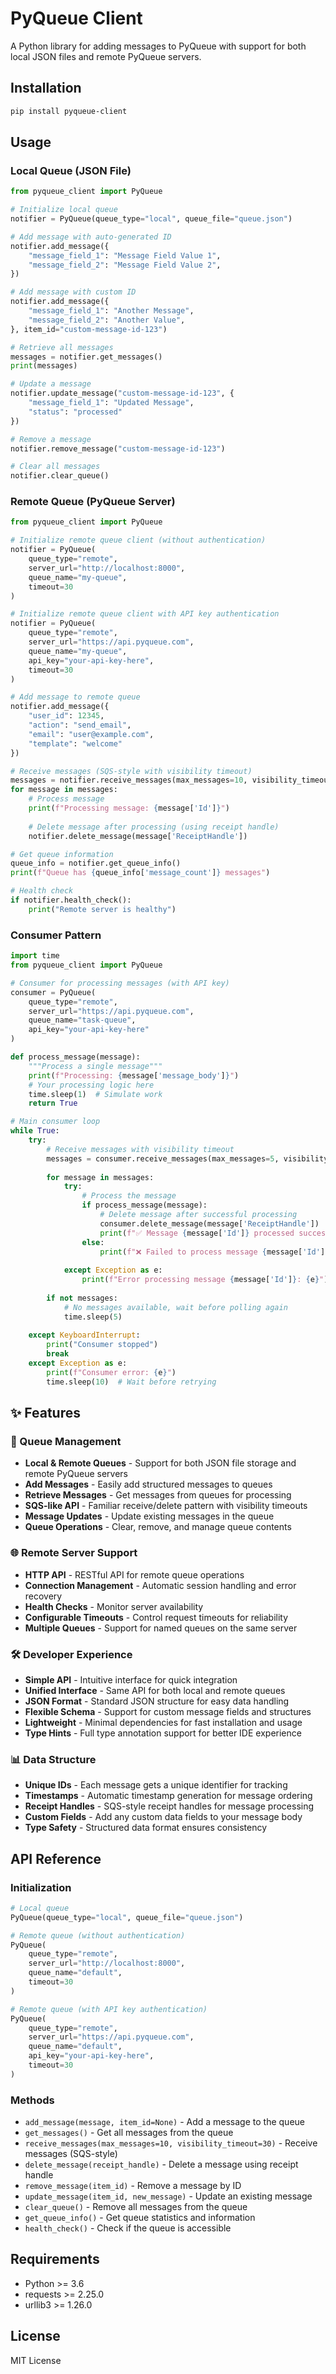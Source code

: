 # PyQueue Client

A Python library for adding messages to PyQueue with support for both local JSON files and remote PyQueue servers.

## Installation

```sh
pip install pyqueue-client
```

## Usage

### Local Queue (JSON File)

```python
from pyqueue_client import PyQueue

# Initialize local queue
notifier = PyQueue(queue_type="local", queue_file="queue.json")

# Add message with auto-generated ID
notifier.add_message({
    "message_field_1": "Message Field Value 1",
    "message_field_2": "Message Field Value 2",
})

# Add message with custom ID
notifier.add_message({
    "message_field_1": "Another Message",
    "message_field_2": "Another Value",
}, item_id="custom-message-id-123")

# Retrieve all messages
messages = notifier.get_messages()
print(messages)

# Update a message
notifier.update_message("custom-message-id-123", {
    "message_field_1": "Updated Message",
    "status": "processed"
})

# Remove a message
notifier.remove_message("custom-message-id-123")

# Clear all messages
notifier.clear_queue()
```

### Remote Queue (PyQueue Server)

```python
from pyqueue_client import PyQueue

# Initialize remote queue client (without authentication)
notifier = PyQueue(
    queue_type="remote",
    server_url="http://localhost:8000",
    queue_name="my-queue",
    timeout=30
)

# Initialize remote queue client with API key authentication
notifier = PyQueue(
    queue_type="remote",
    server_url="https://api.pyqueue.com",
    queue_name="my-queue",
    api_key="your-api-key-here",
    timeout=30
)

# Add message to remote queue
notifier.add_message({
    "user_id": 12345,
    "action": "send_email",
    "email": "user@example.com",
    "template": "welcome"
})

# Receive messages (SQS-style with visibility timeout)
messages = notifier.receive_messages(max_messages=10, visibility_timeout=30)
for message in messages:
    # Process message
    print(f"Processing message: {message['Id']}")
    
    # Delete message after processing (using receipt handle)
    notifier.delete_message(message['ReceiptHandle'])

# Get queue information
queue_info = notifier.get_queue_info()
print(f"Queue has {queue_info['message_count']} messages")

# Health check
if notifier.health_check():
    print("Remote server is healthy")
```

### Consumer Pattern

```python
import time
from pyqueue_client import PyQueue

# Consumer for processing messages (with API key)
consumer = PyQueue(
    queue_type="remote",
    server_url="https://api.pyqueue.com",
    queue_name="task-queue",
    api_key="your-api-key-here"
)

def process_message(message):
    """Process a single message"""
    print(f"Processing: {message['message_body']}")
    # Your processing logic here
    time.sleep(1)  # Simulate work
    return True

# Main consumer loop
while True:
    try:
        # Receive messages with visibility timeout
        messages = consumer.receive_messages(max_messages=5, visibility_timeout=60)
        
        for message in messages:
            try:
                # Process the message
                if process_message(message):
                    # Delete message after successful processing
                    consumer.delete_message(message['ReceiptHandle'])
                    print(f"✅ Message {message['Id']} processed successfully")
                else:
                    print(f"❌ Failed to process message {message['Id']}")
                    
            except Exception as e:
                print(f"Error processing message {message['Id']}: {e}")
        
        if not messages:
            # No messages available, wait before polling again
            time.sleep(5)
            
    except KeyboardInterrupt:
        print("Consumer stopped")
        break
    except Exception as e:
        print(f"Consumer error: {e}")
        time.sleep(10)  # Wait before retrying
```

## ✨ Features

### 🔄 Queue Management
- **Local & Remote Queues** - Support for both JSON file storage and remote PyQueue servers
- **Add Messages** - Easily add structured messages to queues
- **Retrieve Messages** - Get messages from queues for processing
- **SQS-like API** - Familiar receive/delete pattern with visibility timeouts
- **Message Updates** - Update existing messages in the queue
- **Queue Operations** - Clear, remove, and manage queue contents

### 🌐 Remote Server Support
- **HTTP API** - RESTful API for remote queue operations
- **Connection Management** - Automatic session handling and error recovery
- **Health Checks** - Monitor server availability
- **Configurable Timeouts** - Control request timeouts for reliability
- **Multiple Queues** - Support for named queues on the same server

### 🛠️ Developer Experience
- **Simple API** - Intuitive interface for quick integration
- **Unified Interface** - Same API for both local and remote queues
- **JSON Format** - Standard JSON structure for easy data handling
- **Flexible Schema** - Support for custom message fields and structures
- **Lightweight** - Minimal dependencies for fast installation and usage
- **Type Hints** - Full type annotation support for better IDE experience

### 📊 Data Structure
- **Unique IDs** - Each message gets a unique identifier for tracking
- **Timestamps** - Automatic timestamp generation for message ordering
- **Receipt Handles** - SQS-style receipt handles for message processing
- **Custom Fields** - Add any custom data fields to your message body
- **Type Safety** - Structured data format ensures consistency

## API Reference

### Initialization

```python
# Local queue
PyQueue(queue_type="local", queue_file="queue.json")

# Remote queue (without authentication)
PyQueue(
    queue_type="remote", 
    server_url="http://localhost:8000",
    queue_name="default",
    timeout=30
)

# Remote queue (with API key authentication)
PyQueue(
    queue_type="remote", 
    server_url="https://api.pyqueue.com",
    queue_name="default",
    api_key="your-api-key-here",
    timeout=30
)
```

### Methods

- `add_message(message, item_id=None)` - Add a message to the queue
- `get_messages()` - Get all messages from the queue
- `receive_messages(max_messages=10, visibility_timeout=30)` - Receive messages (SQS-style)
- `delete_message(receipt_handle)` - Delete a message using receipt handle
- `remove_message(item_id)` - Remove a message by ID
- `update_message(item_id, new_message)` - Update an existing message
- `clear_queue()` - Remove all messages from the queue
- `get_queue_info()` - Get queue statistics and information
- `health_check()` - Check if the queue is accessible

## Requirements

- Python >= 3.6
- requests >= 2.25.0
- urllib3 >= 1.26.0

## License

MIT License
